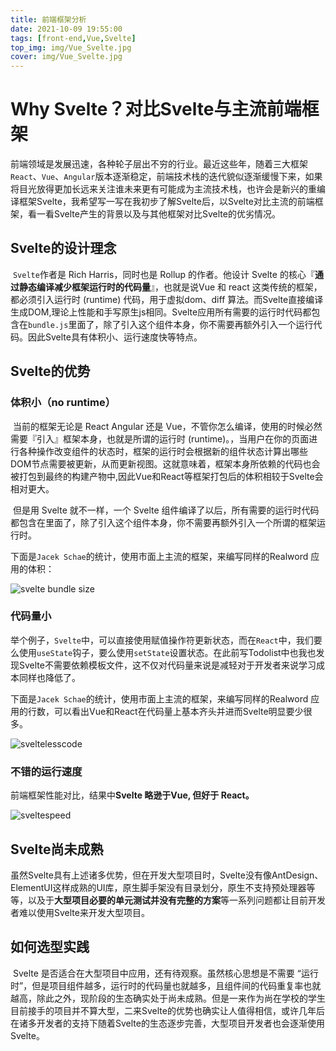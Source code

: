 ```yaml
---
title: 前端框架分析
date: 2021-10-09 19:55:00
tags: [front-end,Vue,Svelte]
top_img: img/Vue_Svelte.jpg
cover: img/Vue_Svelte.jpg
---
```


# Why Svelte？对比Svelte与主流前端框架

​		前端领域是发展迅速，各种轮子层出不穷的行业。最近这些年，随着三大框架`React`、`Vue`、`Angular`版本逐渐稳定，前端技术栈的迭代貌似逐渐缓慢下来，如果将目光放得更加长远来关注谁未来更有可能成为主流技术栈，也许会是新兴的重编译框架Svelte，我希望写一写在我初步了解Svelte后，以Svelte对比主流的前端框架，看一看Svelte产生的背景以及与其他框架对比Svelte的优劣情况。

## Svelte的设计理念

​		`Svelte`作者是 Rich Harris，同时也是 Rollup 的作者。他设计 Svelte 的核心『**通过静态编译减少框架运行时的代码量**』，也就是说Vue 和 react 这类传统的框架，都必须引入运行时 (runtime) 代码，用于虚拟dom、diff 算法。而Svelte直接编译生成DOM,理论上性能和手写原生js相同。Svelte应用所有需要的运行时代码都包含在`bundle.js`里面了，除了引入这个组件本身，你不需要再额外引入一个运行代码。因此Svelte具有体积小、运行速度快等特点。

## Svelte的优势

### 体积小（no runtime）

​		当前的框架无论是 React Angular 还是 Vue，不管你怎么编译，使用的时候必然需要『引入』框架本身，也就是所谓的运行时 (runtime)。，当用户在你的页面进行各种操作改变组件的状态时，框架的运行时会根据新的组件状态计算出哪些DOM节点需要被更新，从而更新视图。这就意味着，框架本身所依赖的代码也会被打包到最终的构建产物中,因此Vue和React等框架打包后的体积相较于Svelte会相对更大。

​		但是用 Svelte 就不一样，一个 Svelte 组件编译了以后，所有需要的运行时代码都包含在里面了，除了引入这个组件本身，你不需要再额外引入一个所谓的框架运行时。

​		下面是`Jacek Schae`的统计，使用市面上主流的框架，来编写同样的Realword 应用的体积：

![svelte bundle size](https://miro.medium.com/max/2000/1*6HK361f-UDqNpWuTA68jHw.png)



### 代码量小

举个例子，`Svelte`中，可以直接使用赋值操作符更新状态，而在`React`中，我们要么使用`useState`钩子，要么使用`setState`设置状态。在此前写Todolist中也我也发现Svelte不需要依赖模板文件，这不仅对代码量来说是减轻对于开发者来说学习成本同样也降低了。

下面是`Jacek Schae`的统计，使用市面上主流的框架，来编写同样的Realword 应用的行数，可以看出Vue和React在代码量上基本齐头并进而Svelte明显要少很多。



![sveltelesscode](https://miro.medium.com/max/2000/1*X6JjPo0y6L02KB7F0RvVlg.png)

### 不错的运行速度

前端框架性能对比，结果中**Svelte 略逊于Vue, 但好于 React。**

![sveltespeed](https://miro.medium.com/max/2000/1*-adYkKBH0YgvRYPp2gbs5Q.png)

## Svelte尚未成熟

​		虽然Svelte具有上述诸多优势，但在开发大型项目时，Svelte没有像AntDesign、ElementUI这样成熟的UI库，原生脚手架没有目录划分，原生不支持预处理器等等，以及于**大型项目必要的单元测试并没有完整的方案**等一系列问题都让目前开发者难以使用Svelte来开发大型项目。

## 如何选型实践

​		Svelte 是否适合在大型项目中应用，还有待观察。虽然核心思想是不需要 “运行时”，但是项目组件越多，运行时的代码量也就越多，且组件间的代码重复率也就越高，除此之外，现阶段的生态确实处于尚未成熟。但是一来作为尚在学校的学生目前接手的项目并不算大型，二来Svelte的优势也确实让人值得相信，或许几年后在诸多开发者的支持下随着Svelte的生态逐步完善，大型项目开发者也会逐渐使用Svelte。

